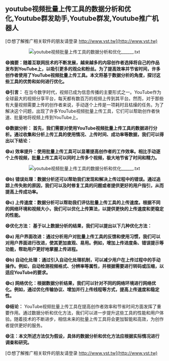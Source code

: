 ## **youtube视频批量上传工具的数据分析和优化,Youtube群发助手,Youtube群发,Youtube推广机器人**

[😍想了解推广相关软件的朋友请登录 http://www.vst.tw](http://www.vst.tw)

 <center><img src="https://vst.tw/MP4/tuiguang/png/8.png" alt="youtube视频批量上传工具的数据分析和优化______.txt"></center>

**😄摘要：随着互联网技术的不断发展，越来越多的内容创作者选择将自己的作品发布到YouTube上，以吸引更多的观众和粉丝。为了提高效率并节省时间，许多创作者使用了YouTube视频批量上传工具。本文将基于数据分析的角度，探讨这些工具的优势和如何进行优化。**

**😄引言：**
在当今数字时代，视频已成为信息传播的主要形式之一。YouTube作为全球最大的视频分享平台，每天都有数百万的视频上传到其平台。然而，对于那些有大量视频需要上传的创作者来说，手动逐个上传是一项耗时且枯燥的任务。为了解决这个问题，出现了许多YouTube视频批量上传工具，它们可以帮助创作者快速、批量地将视频上传到YouTube上。

**😄数据分析： 首先，我们需要对使用YouTube视频批量上传工具的数据进行分析。通过收集和分析上传工具的使用情况、上传时间、成功率等数据，我们可以得出以下结论：**

**😄a) 效率提升：使用批量上传工具可以显著提高创作者的工作效率。相比手动逐个上传视频，批量上传工具可以同时上传多个视频，极大地节省了时间和精力。**

 <center><img src="https://vst.tw/MP4/tuiguang/png/4.png" alt="youtube视频批量上传工具的数据分析和优化______.txt"></center>

**😄b) 错误处理：数据分析还可以帮助我们发现和解决上传过程中的错误。通过追踪上传失败的原因，我们可以及时修复工具的问题或者提供更好的用户指引，从而提高上传成功率。**

**😄c) 上传速度：数据分析可以帮助我们评估批量上传工具的上传速度。根据不同的网络环境和视频大小，我们可以优化上传算法，以提供更快的上传速度和更稳定的性能。**

**😄优化方法： 基于以上数据分析的结果，我们可以提出以下几种优化方法：**

**😄a) 用户界面改进：通过分析用户对批量上传工具的反馈和使用习惯，我们可以对用户界面进行改进，使其更加直观、易用。例如，增加上传进度条、错误提示等功能，帮助用户更好地掌握上传进程。**

**😄b) 自动化处理：通过引入自动化处理机制，可以减少用户在上传过程中的手动操作。例如，自动检测视频格式、分辨率等属性，并根据需要进行转码或压缩，以适应YouTube的要求。**

**😄c) 网络优化：根据数据分析结果，我们可以针对不同的网络环境进行网络优化。例如，通过优化传输协议、增加并行上传线程等方式，提高上传速度和稳定性。**

**😄结论：**
YouTube视频批量上传工具在提高创作者效率和节省时间方面发挥了重要作用。通过数据分析和优化方法，我们可以进一步提升这些工具的性能和用户体验。随着技术的不断进步，相信未来的批量上传工具将会更加智能和高效，为创作者提供更好的服务。

**😄注：本文所述方法仅为假设，具体的数据分析和优化方法应根据实际情况进行调查和研究。**

[😍想了解推广相关软件的朋友请登录 http://www.vst.tw](http://www.vst.tw)



